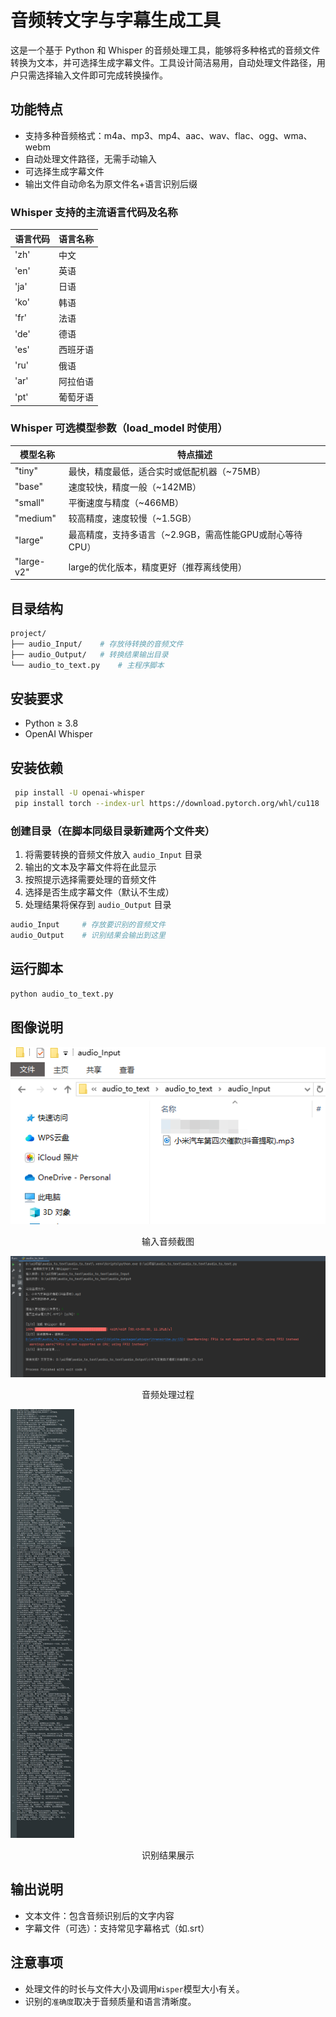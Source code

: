 # 音频转文字与字幕生成工具

这是一个基于 Python 和 Whisper 的音频处理工具，能够将多种格式的音频文件转换为文本，并可选择生成字幕文件。工具设计简洁易用，自动处理文件路径，用户只需选择输入文件即可完成转换操作。

## 功能特点

- 支持多种音频格式：m4a、mp3、mp4、aac、wav、flac、ogg、wma、webm
- 自动处理文件路径，无需手动输入
- 可选择生成字幕文件
- 输出文件自动命名为原文件名+语言识别后缀

### Whisper 支持的主流语言代码及名称

| 语言代码 | 语言名称 |
|----------|----------|
| 'zh'     | 中文     |
| 'en'     | 英语     |
| 'ja'     | 日语     |
| 'ko'     | 韩语     |
| 'fr'     | 法语     |
| 'de'     | 德语     |
| 'es'     | 西班牙语 |
| 'ru'     | 俄语     |
| 'ar'     | 阿拉伯语 |
| 'pt'     | 葡萄牙语 |


### Whisper 可选模型参数（load_model 时使用）

| 模型名称  | 特点描述                                                                 |
|-----------|--------------------------------------------------------------------------|
| "tiny"    | 最快，精度最低，适合实时或低配机器（~75MB）                              |
| "base"    | 速度较快，精度一般（~142MB）                                             |
| "small"   | 平衡速度与精度（~466MB）                                                 |
| "medium"  | 较高精度，速度较慢（~1.5GB）                                             |
| "large"   | 最高精度，支持多语言（~2.9GB，需高性能GPU或耐心等待CPU）                 |
| "large-v2"| large的优化版本，精度更好（推荐离线使用）  

## 目录结构
```bash
project/
├── audio_Input/    # 存放待转换的音频文件
├── audio_Output/   # 转换结果输出目录
└── audio_to_text.py    # 主程序脚本
```
## 安装要求
- Python ≥ 3.8
- OpenAI Whisper

## 安装依赖
   ```bash
    pip install -U openai-whisper
    pip install torch --index-url https://download.pytorch.org/whl/cu118  //若已安装torch请忽略
   ```
### 创建目录（在脚本同级目录新建两个文件夹）
1. 将需要转换的音频文件放入 `audio_Input` 目录
2. 输出的文本及字幕文件将在此显示
3. 按照提示选择需要处理的音频文件
4. 选择是否生成字幕文件（默认不生成）
5. 处理结果将保存到 `audio_Output` 目录
```bash
audio_Input     # 存放要识别的音频文件
audio_Output    # 识别结果会输出到这里
```
## 运行脚本
   ```bash
   python audio_to_text.py
   ```

## 图像说明
![](img/输入音频.png)
<p align="center">输入音频截图</p>

<img src="img/音频处理过程.png" style="zoom: 67%;" />

<p align="center">音频处理过程</p>

<img src="img/识别结果展示.png" style="zoom: 67%;" />
<p align="center">识别结果展示</p>





## 输出说明

- 文本文件：包含音频识别后的文字内容
- 字幕文件（可选）：支持常见字幕格式（如.srt）

## 注意事项

- 处理文件的时长与文件大小及调用`Wisper`模型大小有关。
- 识别的`准确度`取决于音频质量和语言清晰度。
